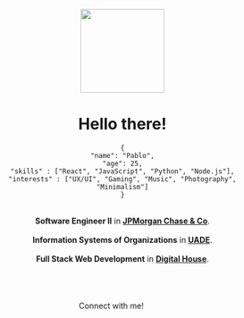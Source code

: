 <div align="center">

<img src="https://i.imgur.com/nNxcpJS.png" width="150" height="150"></img>

<h1>Hello there!</h1>

<!-- Pablo's object -->


```
{
"name": "Pablo",
"age": 25,
"skills" : ["React", "JavaScript", "Python", "Node.js"],
"interests" : ["UX/UI", "Gaming", "Music", "Photography", "Minimalism"]
}
```


<br><b>Software Engineer II</b> in <a href= "https://www.jpmorgan.com/AR/es/about-us"><b>JPMorgan Chase & Co</b></a>.</br>
<br><b>Information Systems of Organizations</b> in <a href="https://www.uade.edu.ar/"><b>UADE</b></a>.</br>
<br><b>Full Stack Web Development</b> in <a href="https://www.digitalhouse.com/"><b>Digital House</b></a>.</br>

<br><br><br>Connect with me! [<img src="https://upload.wikimedia.org/wikipedia/commons/thumb/6/6f/Logo_of_Twitter.svg/1024px-Logo_of_Twitter.svg.png" width="16"/>][1] [<img src="https://upload.wikimedia.org/wikipedia/commons/thumb/f/f8/LinkedIn_icon_circle.svg/2048px-LinkedIn_icon_circle.svg.png" width="16" height="16"/>][2]</br></br></br></div>


<!-- Icons -->

[1.2]: http://i.imgur.com/wWzX9uB.png "twitter icon without padding"
[2.2]: https://raw.githubusercontent.com/MartinHeinz/MartinHeinz/master/linkedin-3-16.png "LinkedIn icon without padding"

<!-- Links to social media accounts -->

[1]: https://twitter.com/pablocappetta
[2]: https://www.linkedin.com/in/pablocappetta/
